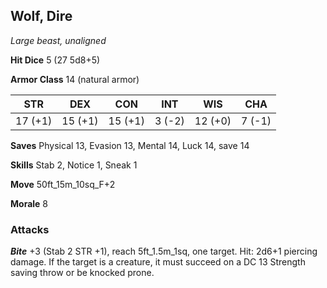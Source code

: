 ## Wolf, Dire

*Large beast, unaligned*

**Hit Dice** 5 (27 5d8+5)

**Armor Class** 14 (natural armor)

| STR     | DEX     | CON     | INT     | WIS     | CHA     |
|---------|---------|---------|---------|---------|---------|
| 17 (+1) | 15 (+1) | 15 (+1) |  3 (-2) | 12 (+0) |  7 (-1) |

**Saves** Physical 13, Evasion 13, Mental 14, Luck 14, save 14

**Skills** Stab 2, Notice 1, Sneak 1

**Move** 50ft\_15m\_10sq\_F+2

**Morale** 8

### Attacks

***Bite*** +3 (Stab 2 STR +1), reach 5ft\_1.5m\_1sq, one target. Hit: 2d6+1 piercing damage. If the target is a creature, it must succeed on a DC 13 Strength saving throw or be knocked prone.


